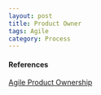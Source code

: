 ```yaml
---
layout: post
title: Product Owner
tags: Agile 
category: Process
---
```


#### References ####

[Agile Product Ownership](https://www.youtube.com/watch?v=502ILHjX9EE&feature=youtu.be)

